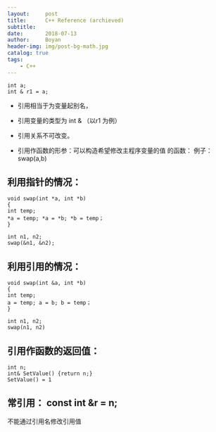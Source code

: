 ```yaml
---
layout:     post
title:      C++ Reference (archieved)
subtitle:   
date:       2018-07-13
author:     Boyan
header-img: img/post-bg-math.jpg
catalog: true
tags:
    - C++
---
```

```
int a;
int & r1 = a;
```

- 引用相当于为变量起别名，
- 引用变量的类型为 int & （以r1 为例）
- 引用关系不可改变。
 
- 引用作函数的形参：可以构造希望修改主程序变量的值 的函数：
例子：swap(a,b)
 
## 利用指针的情况：
```
void swap(int *a, int *b)
{
int temp;
*a = temp; *a = *b; *b = temp； 
}
```
```
int n1, n2;
swap(&n1, &n2);
 ```
## 利用引用的情况：
```
void swap(int &a, int *b)
{
int temp;
a = temp; a = b; b = temp； 
}
```
``` 
int n1, n2;
swap(n1, n2)
```
## 引用作函数的返回值：
```
int n;
int& SetValue() {return n;}
SetValue() = 1
```
 
## 常引用： const int &r = n;
不能通过引用名修改引用值


